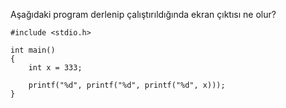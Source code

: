 Aşağıdaki program derlenip çalıştırıldığında ekran çıktısı ne olur?
  
```
#include <stdio.h>

int main()
{
	int x = 333;

	printf("%d", printf("%d", printf("%d", x)));
}

```
